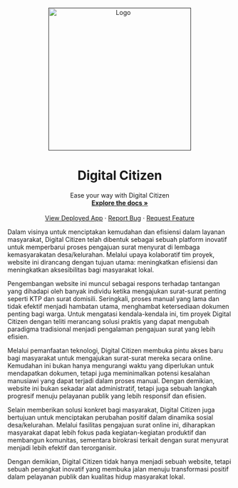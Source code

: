 <div id="top"></div>

<!-- PROJECT LOGO -->

<br />
<div align="center">
  <a href="">
   <img src="https://cdn.discordapp.com/attachments/732252882614747227/1178728519698759760/logo_3_kotak.png?ex=6589a87a&is=6577337a&hm=c21b956f1786afb37c930a7736cad647929d9a5268df220ad20593af2862867d&" alt="Logo" width="320" height="320">
  </a>

<h1 align="center">Digital Citizen</h1>

  <p align="center">
    Ease your way with Digital Citizen
    <br />
    <a href="#top"><strong>Explore the docs »</strong></a>
    <br />
    <br />
    <a href="https://digzen.site">View Deployed App</a>
    ·
    <a href="https://github.com/Project-Digital-Citizen/Back-End">Report Bug</a>
    ·
    <a href="https://github.com/Project--Citizen/Back-End">Request Feature</a>
  </p>
</div>

Dalam visinya untuk menciptakan kemudahan dan efisiensi dalam layanan masyarakat, Digital Citizen telah dibentuk sebagai sebuah platform inovatif untuk memperbarui proses pengajuan surat menyurat di lembaga kemasyarakatan desa/kelurahan. Melalui upaya kolaboratif tim proyek, website ini dirancang dengan tujuan utama: meningkatkan efisiensi dan meningkatkan aksesibilitas bagi masyarakat lokal.

Pengembangan website ini muncul sebagai respons terhadap tantangan yang dihadapi oleh banyak individu ketika mengajukan surat-surat penting seperti KTP dan surat domisili. Seringkali, proses manual yang lama dan tidak efektif menjadi hambatan utama, menghambat ketersediaan dokumen penting bagi warga. Untuk mengatasi kendala-kendala ini, tim proyek Digital Citizen dengan teliti merancang solusi praktis yang dapat mengubah paradigma tradisional menjadi pengalaman pengajuan surat yang lebih efisien.

Melalui pemanfaatan teknologi, Digital Citizen membuka pintu akses baru bagi masyarakat untuk mengajukan surat-surat mereka secara online. Kemudahan ini bukan hanya mengurangi waktu yang diperlukan untuk mendapatkan dokumen, tetapi juga meminimalkan potensi kesalahan manusiawi yang dapat terjadi dalam proses manual. Dengan demikian, website ini bukan sekadar alat administratif, tetapi juga sebuah langkah progresif menuju pelayanan publik yang lebih responsif dan efisien.

Selain memberikan solusi konkret bagi masyarakat, Digital Citizen juga bertujuan untuk menciptakan perubahan positif dalam dinamika sosial desa/kelurahan. Melalui fasilitas pengajuan surat online ini, diharapkan masyarakat dapat lebih fokus pada kegiatan-kegiatan produktif dan membangun komunitas, sementara birokrasi terkait dengan surat menyurat menjadi lebih efektif dan terorganisir.

Dengan demikian, Digital Citizen tidak hanya menjadi sebuah website, tetapi sebuah perangkat inovatif yang membuka jalan menuju transformasi positif dalam pelayanan publik dan kualitas hidup masyarakat lokal.
